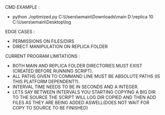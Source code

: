 CMD EXAMPLE :
  - python ./optimized.py C:\Users\wmain\Downloads\main D:\replica 10 C:\Users\wmain\Desktop\log

EDGE CASES :
  - PERMISSIONS ON FILES/DIRS
  - DIRECT MANIPULATION ON REPLICA FOLDER

CURRENT PROGRAM LIMITATIONS :
  - BOTH MAIN AND REPLICA FOLDER DIRECTORIES MUST EXIST (CREATED BEFORE RUNNING SCRIPT).
  - ALL PATHS GIVEN TO COMMAND LINE MUST BE ABSOLUTE PATHS (IS THIS PLATFORM DEPENDENT?).
  - INTERVAL TIME NEEDS TO BE IN SECONDS AND A INTEGER.
  - LETS SAY BETWEEN INTERVALS YOU STARTING COPYING A BIG DIR TO THE SOURCE THE SCRIPT WILL LOG DIR COPIED AND THEN ADD FILES AS THEY ARE BEING ADDED ASWELL(DOES NOT WAIT FOR COPY TO SOURCE TO BE FINISHED)

